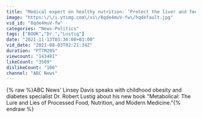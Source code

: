 ```yaml
---
title: "Medical expert on healthy nutrition: ‘Protect the liver and feed the gut’"
image: "https:\/\/i.ytimg.com\/vi\/8qde4muV-fw\/hqdefault.jpg"
vid_id: "8qde4muV-fw"
categories: "News-Politics"
tags: ["BOOK","Dr.","Lustig"]
date: "2021-11-13T03:36:08+03:00"
vid_date: "2021-08-03T02:21:34Z"
duration: "PT7M20S"
viewcount: "143481"
likeCount: "3509"
dislikeCount: "106"
channel: "ABC News"
---
```

{% raw %}ABC News' Linsey Davis speaks with childhood obesity and diabetes specialist Dr. Robert Lustig about his new book &quot;Metabolical: The Lure and Lies of Processed Food, Nutrition, and Modern Medicine.&quot;{% endraw %}
